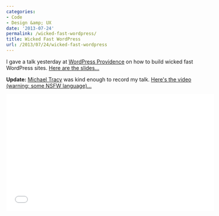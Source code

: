 ```yaml
---
categories:
- Code
- Design &amp; UX
date: '2013-07-24'
permalink: /wicked-fast-wordpress/
title: Wicked Fast WordPress
url: /2013/07/24/wicked-fast-wordpress
---
```


I gave a talk yesterday at <a href="http://www.meetup.com/WordPressProvidence/events/127790982/">WordPress Providence</a> on how to build wicked fast WordPress sites. <a href="https://speakerdeck.com/cferdinandi/wicked-fast-wordpress">Here are the slides...</a>

<script async class="speakerdeck-embed" data-id="5fe602d0d2eb01305c536ad0c9ce497c" data-ratio="1.77777777777778" src="//speakerdeck.com/assets/embed.js"></script>

<strong>Update:</strong> <a href="http://luckywabbit.com/">Michael Tracy</a> was kind enough to record my talk. <a href="https://www.youtube.com/watch?v=cHZ1kCYGR6E">Here's the video (warning: some NSFW language)...</a>

<iframe width="560" height="315" src="//www.youtube.com/embed/cHZ1kCYGR6E?rel=0" frameborder="0" allowfullscreen></iframe>
